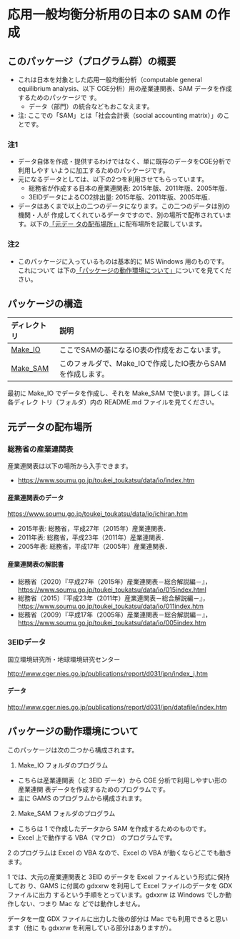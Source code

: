 
応用一般均衡分析用の日本の SAM の作成
==============================

## このパッケージ（プログラム群）の概要

+ これは日本を対象とした応用一般均衡分析（computable general equilibrium
  analysis、以下 CGE分析）用の産業連関表、SAM データを作成するためのパッケージで
  す。
  + データ（部門）の統合などもおこなえます。
+ 注: ここでの「SAM」とは「社会会計表（social accounting matrix）」のことです。


### 注1

+ データ自体を作成・提供するわけではなく、単に既存のデータをCGE分析で利用しやす
  いように加工するためのパッケージです。
+ 元になるデータとしては、以下の2つを利用させてもらっています。
  + 総務省が作成する日本の産業連関表: 2015年版、2011年版、2005年版．
  + 3EIDデータによるCO2排出量: 2015年版、2011年版、2005年版．
+ データはあくまで以上の二つのデータになります。この二つのデータは別の機関・人が
  作成してくれているデータですので、別の場所で配布されています。以下の[「元デー
  タの配布場所」](#元データの配布場所)に配布場所を記載しています。

### 注2

+ このパッケージに入っているものは基本的に MS Windows 用のものです。これについて
  は下の[「パッケージの動作環境について」](#パッケージの動作環境について)についてを見てください。


## パッケージの構造

| ディレクトリ         | 説明                                                       |
|:---------------------|:-----------------------------------------------------------|
| [Make_IO](Make_IO)   | ここでSAMの基になるIO表の作成をおこないます。              |
| [Make_SAM](Make_SAM) | このフォルダで、Make_IOで作成したIO表からSAMを作成します。 |

最初に Make_IO でデータを作成し、それを Make_SAM で使います。詳しくは各ディレク
トリ（フォルダ）内の README.md ファイルを見てください。
  


## 元データの配布場所

### 総務省の産業連関表

産業連関表は以下の場所から入手できます。

+ https://www.soumu.go.jp/toukei_toukatsu/data/io/index.htm

#### 産業連関表のデータ

https://www.soumu.go.jp/toukei_toukatsu/data/io/ichiran.htm

+ 2015年表: 総務省，平成27年（2015年）産業連関表．
+ 2011年表: 総務省，平成23年（2011年）産業連関表．
+ 2005年表: 総務省，平成17年（2005年）産業連関表．

#### 産業連関表の解説書

+ 総務省（2020）『平成27年（2015年）産業連関表－総合解説編－』，
  https://www.soumu.go.jp/toukei_toukatsu/data/io/015index.html
+ 総務省（2015）『平成23年（2011年）産業連関表－総合解説編－』，
  https://www.soumu.go.jp/toukei_toukatsu/data/io/011index.htm
+ 総務省（2009）『平成17年（2005年）産業連関表－総合解説編－』，
  https://www.soumu.go.jp/toukei_toukatsu/data/io/005index.htm


### 3EIDデータ

国立環境研究所・地球環境研究センター

http://www.cger.nies.go.jp/publications/report/d031/jpn/index_j.htm

#### データ

http://www.cger.nies.go.jp/publications/report/d031/jpn/datafile/index.htm


## パッケージの動作環境について

このパッケージは次の二つから構成されます。

1) Make_IO フォルダのプログラム
  + こちらは産業連関表（と 3EID データ）から CGE 分析で利用しやすい形の産業連関
    表データを作成するためのプログラムです。
  + 主に GAMS のプログラムから構成されます。
2) Make_SAM フォルダのプログラム
  + こちらは 1 で作成したデータから SAM を作成するためのものです。
  + Excel 上で動作する VBA（マクロ） のプログラムです。
  
2 のプログラムは Excel の VBA なので、Excel の VBA が動くならどこでも動きます。

1 では、大元の産業連関表と 3EID のデータを Excel ファイルという形式に保持してお
り、GAMS に付属の gdxxrw を利用して Excel ファイルのデータを GDX ファイルに出力
するという手順をとっています。gdxxrw は Windows でしか動作しない、つまり Mac な
どでは動作しません。

データを一度 GDX ファイルに出力した後の部分は Mac でも利用できると思います（他に
も gdxxrw を利用している部分はありますが）。



<!--
--------------------
Local Variables:
mode: markdown
fill-column: 80
coding: utf-8-dos
End:
-->

